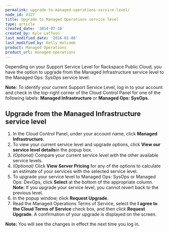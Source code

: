 ```yaml
---
permalink: upgrade-to-managed-operations-service-level/
node_id: 4127
title: Upgrade to Managed Operations service level
type: article
created_date: '2014-07-10'
created_by: Kyle Laffoon
last_modified_date: '2016-01-08'
last_modified_by: Kelly Holcomb
product: Managed Operations
product_url: managed-operations
---
```


Depending on your Support Service Level for Rackspace Public Cloud, you have the option to upgrade from the Managed Infrastructure service level to the Managed Ops: SysOps service level. 

**Note:** To identify your current Support Service Level, log in to your
account and check in the top-right corner of the Cloud Control Panel for
one of the following labels: **Managed Infrastructure** or **Managed Ops:
SysOps**.

**Upgrade from the Managed Infrastructure service level**
---------------------------------------------------------

1.  In the Cloud Control Panel, under your account name, click **Managed
    Infrastructure**.
2.  To view your current service level and upgrade options, click **View
    our service level details**in the popup box.
3.  *(Optional)* Compare your current service level with the other
    available service levels.
4.  *(Optional)* Click **View Server Pricing** for any of the options to
    calculate an estimate of your services with the selected
    service level.
5.  To upgrade your service level to Managed Ops: SysOps or Managed Ops:
    DevOps, click **Select** at the bottom of the appropriate column.
    **Note:** If you upgrade your service level, you cannot revert back
    to the previous level.
6.  In the popup window, click **Request Upgrade**.
7.  Read the Managed Operations Terms of Service, select the **I agree
    to the Cloud Terms of Service** check box, and then click **Request
    Upgrade**.
    A confirmation of your upgrade is displayed on the screen.

**Note:** You will see the changes in effect the next time you log in.

